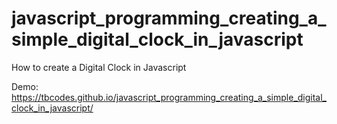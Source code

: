 # javascript_programming_creating_a_simple_digital_clock_in_javascript
How to create a Digital Clock in Javascript

Demo:
https://tbcodes.github.io/javascript_programming_creating_a_simple_digital_clock_in_javascript/
